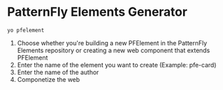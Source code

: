 # PatternFly Elements Generator

```
yo pfelement
```

1.  Choose whether you're building a new PFElement in the PatternFly Elements repository or creating a new web component that extends PFElement
2.  Enter the name of the element you want to create (Example: pfe-card)
3.  Enter the name of the author
4.  Componetize the web

